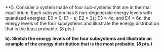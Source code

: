 **5. Consider a system made of four sub-systems that are in thermal equilibrium. Each subsystem has 5 non-degenerate energy levels with quantized energies:
 E0 = 0; E1 = ε; E2 = 3ε; E3 = 4ε; and E4 = 6ε. the energy levels of the four subsystems and illustrate the energy distribution that is the least probable. (8 pts.)

**b). Sketch the energy levels of the four subsystems and illustrate an example of the energy distribution that is the most probable. (8 pts.)**
